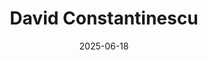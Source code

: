 ---
title: "David Constantinescu"
summary: "Genius Romanian AI Engineer"
image: "/images/friends/david.jpg"
badges: ["Developer", "AI Guy", "Party Animal"]
links:
  - icon: "fab fa-github"
    url: "https://github.com/Davcon1"
  - icon: "fab fa-linkedin"
    url: "https://www.linkedin.com/in/constantinescu-david-058b41249"
date: 2025-06-18
---
